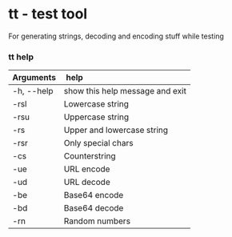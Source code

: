 # tt - test tool
For generating strings, decoding and encoding stuff while testing

### tt help

| Arguments | help                           |
|:----------|:-------------------------------|
|-h, --help | show this help message and exit|
|-rsl       | Lowercase string               |
|-rsu       | Uppercase string               |
|-rs        | Upper and lowercase string     |
|-rsr       | Only special chars             |
|-cs        | Counterstring                  |
|-ue        | URL encode                     |
|-ud        | URL decode                     |
|-be        | Base64 encode                  |
|-bd        | Base64 decode                  |
|-rn        | Random numbers                 |

 
